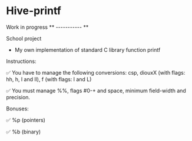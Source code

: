 # Hive-printf

Work in progress
** ----------- **

School project

- My own implementation of standard C library function printf

Instructions:


✅ You have to manage the following conversions: csp, diouxX (with flags: hh, h, l and ll), f (with flags: l and L)

✅ You must manage %%, flags #0-+ and space, minimum field-width and precision.



Bonuses:


✅ %p (pointers)

✅ %b (binary)
